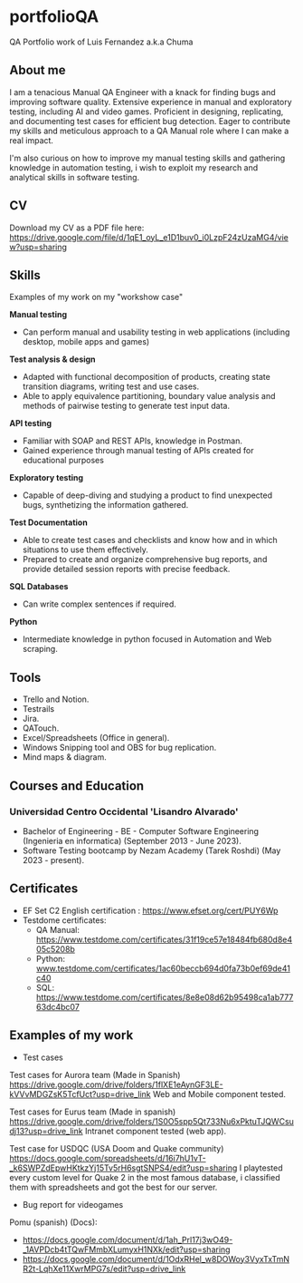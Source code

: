 # portfolioQA
QA Portfolio work of Luis Fernandez a.k.a Chuma


## About me

I am a tenacious Manual QA Engineer with a knack for finding bugs and improving software quality. Extensive experience in manual and exploratory testing, including AI and video games. Proficient in designing, replicating, and documenting test cases for efficient bug detection. Eager to contribute my skills and meticulous approach to a QA Manual role where I can make a real impact.

I'm also curious on how to improve my manual testing skills and gathering knowledge in automation testing, i wish to exploit my research and analytical skills in software testing.

## CV

Download my CV as a PDF file here: https://drive.google.com/file/d/1qE1_oyL_e1D1buv0_i0LzpF24zUzaMG4/view?usp=sharing

## Skills

Examples of my work on my "workshow case"

**Manual testing**
* Can perform manual and usability testing in web applications (including desktop, mobile apps and games)

**Test analysis & design**
* Adapted with functional decomposition of products, creating state transition diagrams, writing test and use cases.
* Able to apply equivalence partitioning, boundary value analysis and methods of pairwise testing to generate test input data.

**API testing**
* Familiar with SOAP and REST APIs, knowledge in Postman.
* Gained experience through manual testing of APIs created for educational purposes

**Exploratory testing**
* Capable of deep-diving and studying a product to find unexpected bugs, synthetizing the information gathered.

**Test Documentation**
* Able to create test cases and checklists and know how and in which situations to use them effectively.
* Prepared to create and organize comprehensive bug reports, and provide detailed session reports with precise feedback.

**SQL Databases**
* Can write complex sentences if required.

**Python**
* Intermediate knowledge in python focused in Automation and Web scraping.


## Tools
* Trello and Notion.
* Testrails
* Jira.
* QATouch.
* Excel/Spreadsheets (Office in general).
* Windows Snipping tool and OBS for bug replication.
* Mind maps & diagram.


## Courses and Education


### Universidad Centro Occidental 'Lisandro Alvarado'
* Bachelor of Engineering - BE - Computer Software Engineering (Ingenieria en informatica) (September 2013 - June 2023).
* Software Testing bootcamp by Nezam Academy (Tarek Roshdi) (May 2023 - present).

## Certificates
* EF Set C2 English certification : https://www.efset.org/cert/PUY6Wp
* Testdome certificates:
  - QA Manual: https://www.testdome.com/certificates/31f19ce57e18484fb680d8e405c5208b
  - Python: www.testdome.com/certificates/1ac60beccb694d0fa73b0ef69de41c40
  - SQL: https://www.testdome.com/certificates/8e8e08d62b95498ca1ab77763dc4bc07

## Examples of my work

* Test cases

Test cases for Aurora team (Made in Spanish) 
https://drive.google.com/drive/folders/1flXE1eAynGF3LE-kVVvMDGZsK5TcfUct?usp=drive_link
Web and Mobile component tested.

Test cases for Eurus team (Made in spanish)
https://drive.google.com/drive/folders/1S0O5spp5Qt733Nu6xPktuTJQWCsudj13?usp=drive_link
Intranet component tested (web app).

Test case for USDQC (USA Doom and Quake community)
https://docs.google.com/spreadsheets/d/16i7hU1vT-_k6SWPZdEpwHKtkzYj15Tv5rH6sgtSNPS4/edit?usp=sharing
I playtested every custom level for Quake 2 in the most famous database, i classified them with spreadsheets and got the best for our server.

* Bug report for videogames

Pomu (spanish) (Docs):
- https://docs.google.com/document/d/1ah_Prl17j3wO49-_1AVPDcb4tTQwFMmbXLumyxH1NXk/edit?usp=sharing
- https://docs.google.com/document/d/1OdxRHel_w8DOWoy3VyxTxTmNR2t-LqhXe11XwrMPG7s/edit?usp=drive_link






